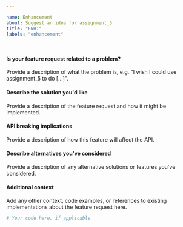 ```yaml
---

name: Enhancement
about: Suggest an idea for assignment_5
title: "ENH:"
labels: "enhancement"

---
```


#### Is your feature request related to a problem?

Provide a description of what the problem is, e.g. "I wish I could use
assignment_5 to do [...]".

#### Describe the solution you'd like

Provide a description of the feature request and how it might be implemented.

#### API breaking implications

Provide a description of how this feature will affect the API.

#### Describe alternatives you've considered

Provide a description of any alternative solutions or features you've considered.

#### Additional context

Add any other context, code examples, or references to existing implementations about
the feature request here.

```python
# Your code here, if applicable
```
